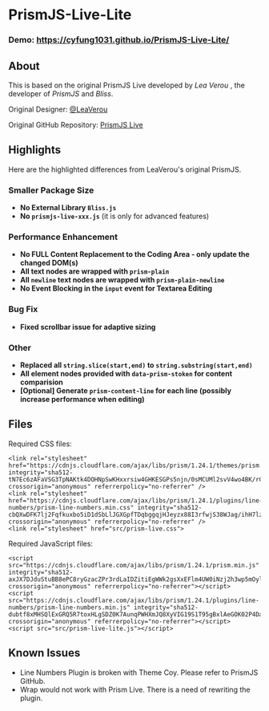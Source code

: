 # PrismJS-Live-Lite
### Demo: https://cyfung1031.github.io/PrismJS-Live-Lite/ ###

## About ##

This is based on the original PrismJS Live developed by *Lea Verou* , the developer of *PrismJS* and *Bliss*.

Original Designer: [@LeaVerou]( https://github.com/LeaVerou )

Original GitHub Repository: [PrismJS Live]( https://github.com/PrismJS/live/ )

## Highlights ##
Here are the highlighted differences from LeaVerou's original PrismJS.
### Smaller Package Size ###
- **No External Library `Bliss.js`**
- **No `prismjs-live-xxx.js`** (it is only for advanced features)
### Performance Enhancement ###
- **No FULL Content Replacement to the Coding Area - only update the changed DOM(s)**
- **All text nodes are wrapped with `prism-plain`**
- **All `newline` text nodes are wrapped with `prism-plain-newline`**
- **No Event Blocking in the `input` event for Textarea Editing**
### Bug Fix ###
- **Fixed scrollbar issue for adaptive sizing**
### Other ###
- **Replaced all `string.slice(start,end)` to `string.substring(start,end)`**
- **All element nodes provided with `data-prism-stoken` for content comparision** 
- **[Optional] Generate `prism-content-line` for each line (possibly increase performance when editing)**

## Files ##
Required CSS files:

    <link rel="stylesheet" href="https://cdnjs.cloudflare.com/ajax/libs/prism/1.24.1/themes/prism.min.css" integrity="sha512-tN7Ec6zAFaVSG3TpNAKtk4DOHNpSwKHxxrsiw4GHKESGPs5njn/0sMCUMl2svV4wo4BK/rCP7juYz+zx+l6oeQ==" crossorigin="anonymous" referrerpolicy="no-referrer" />
    <link rel="stylesheet" href="https://cdnjs.cloudflare.com/ajax/libs/prism/1.24.1/plugins/line-numbers/prism-line-numbers.min.css" integrity="sha512-cbQXwDFK7lj2Fqfkuxbo5iD1dSbLlJGXGpfTDqbggqjHJeyzx88I3rfwjS38WJag/ihH7lzuGlGHpDBymLirZQ==" crossorigin="anonymous" referrerpolicy="no-referrer" />
    <link rel="stylesheet" href="src/prism-live.css">

Required JavaScript files:

    <script src="https://cdnjs.cloudflare.com/ajax/libs/prism/1.24.1/prism.min.js" integrity="sha512-axJX7DJduStuBB8ePC8ryGzacZPr3rdLaIDZitiEgWWk2gsXxEFlm4UW0iNzj2h3wp5mOylgHAzBzM4nRSvTZA==" crossorigin="anonymous" referrerpolicy="no-referrer"></script>
    <script src="https://cdnjs.cloudflare.com/ajax/libs/prism/1.24.1/plugins/line-numbers/prism-line-numbers.min.js" integrity="sha512-dubtf8xMHSQlExGRQ5R7toxHLgSDZ0K7AunqPWHXmJQ8XyVIG19S1T95gBxlAeGOK02P4Da2RTnQz0Za0H0ebQ==" crossorigin="anonymous" referrerpolicy="no-referrer"></script>
    <script src="src/prism-live-lite.js"></script>


## Known Issues ##
- Line Numbers Plugin is broken with Theme Coy. Please refer to PrismJS GitHub.
- Wrap would not work with Prism Live. There is a need of rewriting the plugin.
